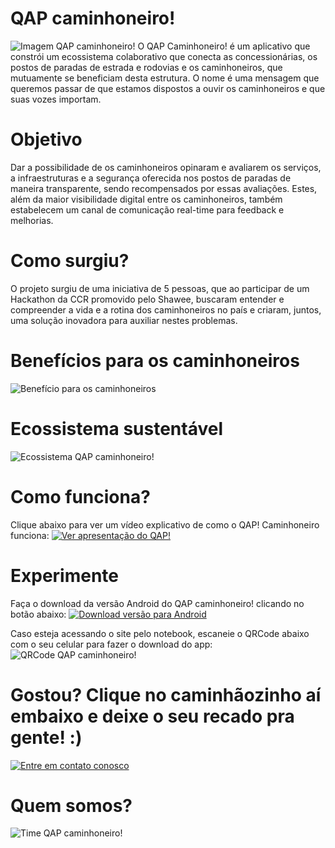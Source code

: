 # QAP caminhoneiro!
![Imagem QAP caminhoneiro!](https://iili.io/JgW8Sj.png)
O QAP Caminhoneiro! é um aplicativo que constrói um ecossistema colaborativo que conecta as concessionárias, os postos de paradas de estrada e rodovias e os caminhoneiros, que mutuamente se beneficiam desta estrutura.
O nome é uma mensagem que queremos passar de que estamos dispostos a ouvir os caminhoneiros e que suas vozes importam.

# Objetivo
Dar a possibilidade de os caminhoneiros opinaram e avaliarem os serviços, a infraestruturas e a segurança oferecida nos postos de paradas de maneira transparente, sendo recompensados por essas avaliações. Estes, além da maior visibilidade digital entre os caminhoneiros, também estabelecem um canal de comunicação real-time para feedback e melhorias.

# Como surgiu?
O projeto surgiu de uma iniciativa de 5 pessoas, que ao participar de um Hackathon da CCR promovido pelo Shawee, buscaram entender e compreender a vida e a rotina dos caminhoneiros no país e criaram, juntos, uma solução inovadora para auxiliar nestes problemas.

# Benefícios para os caminhoneiros
![Benefício para os caminhoneiros](https://iili.io/JrEMx9.png)

# Ecossistema sustentável
![Ecossistema QAP caminhoneiro!](https://iili.io/JgWNV9.png)

# Como funciona?
Clique abaixo para ver um vídeo explicativo de como o QAP! Caminhoneiro funciona:
[![Ver apresentação do QAP!](https://iili.io/JgWwo7.png)](https://bit.ly/qapcaminhoneiro)

# Experimente
Faça o download da versão Android do QAP caminhoneiro! clicando no botão abaixo:
[![Download versão para Android](https://iili.io/Jrj3ej.png)](https://bit.ly/qapcaminhoneiro-download)

Caso esteja acessando o site pelo notebook, escaneie o QRCode abaixo com o seu celular para fazer o download do app:
![QRCode QAP caminhoneiro!](https://iili.io/JgWbHv.jpg)

# Gostou? Clique no caminhãozinho aí embaixo e deixe o seu recado pra gente! :)
[![Entre em contato conosco](https://iili.io/Jrjddu.png)](https://bit.ly/qapcaminhoneiro-forms)

# Quem somos?
![Time QAP caminhoneiro!](https://iili.io/JrWG7j.md.png)
